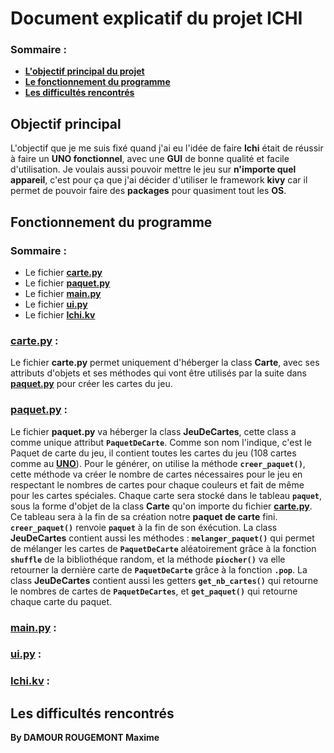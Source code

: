 # Document explicatif du projet ICHI
### Sommaire :
- **[L'objectif principal du projet](#objectif-principal-fixé)**
- **[Le fonctionnement du programme](#fonctionnement-du-programme)**
- **[Les difficultés rencontrés](#les-difficultés-rencontrés)**

## Objectif principal
L'objectif que je me suis fixé quand j'ai eu l'idée de faire **Ichi** était de réussir à faire un **UNO fonctionnel**, avec une **GUI** de bonne qualité et facile d'utilisation. Je voulais aussi pouvoir mettre le jeu sur **n'importe quel appareil**, c'est pour ça que j'ai décider d'utiliser le framework **kivy** car il permet de pouvoir faire des **packages** pour quasiment tout les **OS**.

## Fonctionnement du programme
### Sommaire :
- Le fichier **[carte.py](#cartepy)**
- Le fichier **[paquet.py](#paquetpy)**
- Le fichier **[main.py](#mainpy)**
- Le fichier **[ui.py](#uipy)**
- Le fichier **[Ichi.kv](#ichikv)**

### [carte.py](https://github.com/Darwin974/ICHI/blob/main/game/carte.py) :
Le fichier **carte.py** permet uniquement d'héberger la class **Carte**, avec ses attributs d'objets et ses méthodes qui vont être utilisés par la suite dans **[paquet.py](https://github.com/Darwin974/ICHI/blob/main/game/paquet.py)** pour créer les cartes du jeu.

### [paquet.py](https://github.com/Darwin974/ICHI/blob/main/game/paquet.py) :
Le fichier **paquet.py** va héberger la class **JeuDeCartes**, cette class a comme unique attribut **```PaquetDeCarte```**. Comme son nom l'indique, c'est le Paquet de carte du jeu, il contient toutes les cartes du jeu (108 cartes comme au **[UNO](https://www.jeuxuno.com/regles-officielles)**). Pour le générer, on utilise la méthode **```creer_paquet()```**, cette méthode va créer le nombre de cartes nécessaires pour le jeu en respectant le nombres de cartes pour chaque couleurs et fait de même pour les cartes spéciales. Chaque carte sera stocké dans le tableau **```paquet```**, sous la forme d'objet de la class **Carte** qu'on importe du fichier **[carte.py](https://github.com/Darwin974/ICHI/blob/main/game/carte.py)**. Ce tableau sera à la fin de sa création notre **paquet de carte** fini. **```creer_paquet()```** renvoie **```paquet```** à la fin de son éxécution. La class **JeuDeCartes** contient aussi les méthodes : **```melanger_paquet()```** qui permet de mélanger les cartes de **```PaquetDeCarte```** aléatoirement grâce à la fonction **```shuffle```** de la bibliothéque random, et la méthode **```piocher()```** va elle retourner la dernière carte de **```PaquetDeCarte```** grâce à la fonction **```.pop```**. La class **JeuDeCartes** contient aussi les getters **```get_nb_cartes()```** qui retourne le nombres de cartes de **```PaquetDeCartes```**, et **```get_paquet()```** qui retourne chaque carte du paquet.

### [main.py](https://github.com/Darwin974/ICHI/blob/main/game/main.py) :

### [ui.py](https://github.com/Darwin974/ICHI/blob/main/game/ui.py) :

### [Ichi.kv](https://github.com/Darwin974/ICHI/blob/main/game/Ichi.kv) :


## Les difficultés rencontrés

**By DAMOUR ROUGEMONT Maxime**